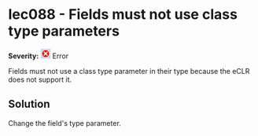 # Iec088 - Fields must not use class type parameters
**Severity:** ![Error](../images/Error.png) Error

Fields must not use a class type parameter in their type because the eCLR does not support it.

## Solution

Change  the field's type parameter.